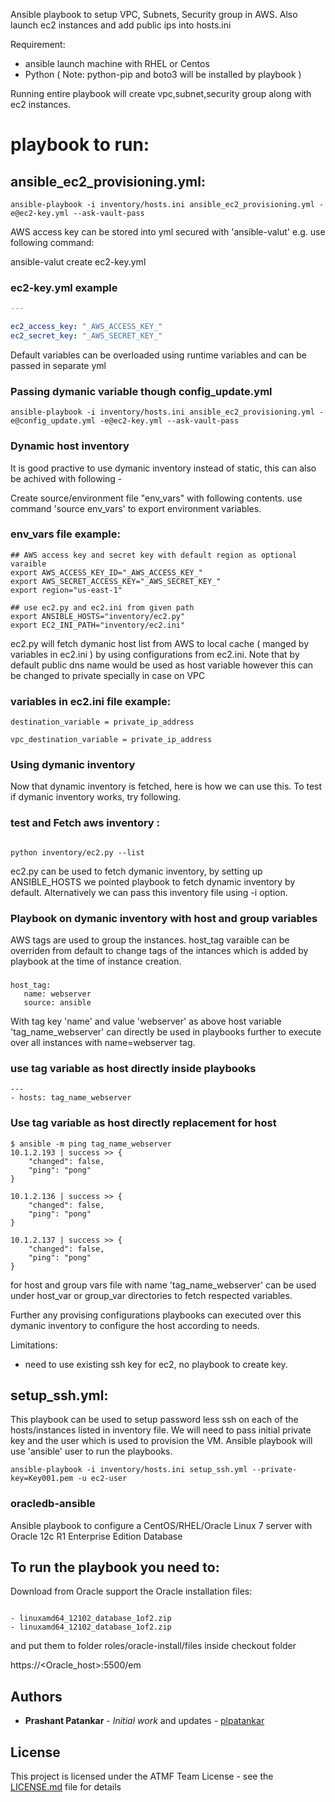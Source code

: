 Ansible playbook to setup VPC, Subnets, Security group in AWS. Also launch ec2 instances and add public ips into hosts.ini

Requirement:
- ansible launch machine with RHEL or Centos
- Python
( Note: python-pip and boto3 will be installed by playbook ) 

Running entire playbook will create vpc,subnet,security group along with ec2 instances. 
# playbook to run:
## ansible_ec2_provisioning.yml: 
```shell
ansible-playbook -i inventory/hosts.ini ansible_ec2_provisioning.yml -e@ec2-key.yml --ask-vault-pass

```
AWS access key can be stored into yml secured with 'ansible-valut' e.g. use following command:

ansible-valut create ec2-key.yml

### ec2-key.yml example
```YAML
---

ec2_access_key: "_AWS_ACCESS_KEY_"
ec2_secret_key: "_AWS_SECRET_KEY_"

```

Default variables can be overloaded using runtime variables and can be passed in separate yml 
### Passing dymanic variable though config_update.yml
```
ansible-playbook -i inventory/hosts.ini ansible_ec2_provisioning.yml -e@config_update.yml -e@ec2-key.yml --ask-vault-pass

```

### Dynamic host inventory

It is good practive to use dymanic inventory instead of static, this can also be achived with following -

Create source/environment file "env_vars" with following contents. use command 'source env_vars' to export environment variables.

### env_vars file example:
```shell
## AWS access key and secret key with default region as optional varaible
export AWS_ACCESS_KEY_ID="_AWS_ACCESS_KEY_"
export AWS_SECRET_ACCESS_KEY="_AWS_SECRET_KEY_"
export region="us-east-1"

## use ec2.py and ec2.ini from given path
export ANSIBLE_HOSTS="inventory/ec2.py"
export EC2_INI_PATH="inventory/ec2.ini"

```

ec2.py will fetch dymanic host list from AWS to local cache ( manged by variables in ec2.ini ) by using configurations from ec2.ini. 
Note that by default public dns name would be used as host variable however this can be changed to private specially in case on VPC

### variables in ec2.ini file example:
```shell
destination_variable = private_ip_address

vpc_destination_variable = private_ip_address

```

### Using dymanic inventory

Now that dynamic inventory is fetched, here is how we can use this. To test if dymanic inventory works, try following.

### test and Fetch aws inventory :
```shell

python inventory/ec2.py --list

```

ec2.py can be used to fetch dymanic inventory, by setting up ANSIBLE_HOSTS we pointed playbook to fetch dynamic inventory by default. 
Alternatively we can pass this inventory file using -i option.

### Playbook on dymanic inventory with host and group variables

AWS tags are used to group the instances. host_tag varaible can be overriden from default to change tags of the intances which is added by playbook at the time of instance creation.

### 
```shell
host_tag:
   name: webserver
   source: ansible

```
With tag key 'name' and value 'webserver' as above host variable 'tag_name_webserver' can directly be used in playbooks further to execute over all instances with name=webserver tag. 

### use tag variable as host directly inside playbooks 
```shell
---
- hosts: tag_name_webserver

```

### Use tag variable as host directly replacement for host
```shell
$ ansible -m ping tag_name_webserver
10.1.2.193 | success >> {
    "changed": false, 
    "ping": "pong"
}

10.1.2.136 | success >> {
    "changed": false, 
    "ping": "pong"
}

10.1.2.137 | success >> {
    "changed": false, 
    "ping": "pong"
}

```

for host and group vars file with name 'tag_name_webserver' can be used under host_var or group_var directories to fetch respected variables.

Further any provising configurations playbooks can executed over this dymanic inventory to configure the host according to needs. 

Limitations:
 - need to use existing ssh key for ec2, no playbook to create key.
 
## setup_ssh.yml:
This playbook can be used to setup password less ssh on each of the hosts/instances listed in inventory file. We will need to pass initial private key and the user which is used to provision the VM. Ansible playbook will use 'ansible' user to run the playbooks. 
```shell
ansible-playbook -i inventory/hosts.ini setup_ssh.yml --private-key=Key001.pem -u ec2-user

```

### oracledb-ansible
Ansible playbook to configure a CentOS/RHEL/Oracle Linux 7 server with Oracle 12c R1 Enterprise Edition Database

## To run the playbook you need to:

Download from Oracle support the Oracle installation files:

```

- linuxamd64_12102_database_1of2.zip
- linuxamd64_12102_database_1of2.zip

```

and put them to folder roles/oracle-install/files inside checkout folder

https://<Oracle_host>:5500/em


## Authors

* **Prashant Patankar** - *Initial work* and updates - [plpatankar](https://github.com/plpatankar)

## License

This project is licensed under the ATMF Team License - see the [LICENSE.md](LICENSE.md) file for details

